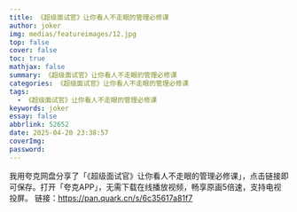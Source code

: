 ```yaml
---
title: 《超级面试官》让你看人不走眼的管理必修课
author: joker
img: medias/featureimages/12.jpg
top: false
cover: false
toc: true
mathjax: false
summary: 《超级面试官》让你看人不走眼的管理必修课
categories: 《超级面试官》让你看人不走眼的管理必修课
tags:
  - 《超级面试官》让你看人不走眼的管理必修课
keywords: joker
essay: false
abbrlink: 52652
date: 2025-04-20 23:38:57
coverImg:
password:
---
```


我用夸克网盘分享了「《超级面试官》让你看人不走眼的管理必修课」，点击链接即可保存。打开「夸克APP」，无需下载在线播放视频，畅享原画5倍速，支持电视投屏。
链接：https://pan.quark.cn/s/6c35617a81f7
